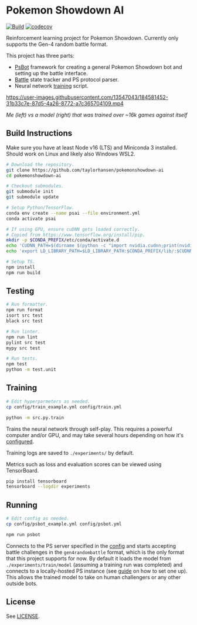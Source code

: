 # Pokemon Showdown AI

[![Build](https://github.com/taylorhansen/pokemonshowdown-ai/actions/workflows/build.yml/badge.svg)](https://github.com/taylorhansen/pokemonshowdown-ai/actions/workflows/build.yml)
[![codecov](https://codecov.io/gh/taylorhansen/pokemonshowdown-ai/branch/main/graph/badge.svg?token=qRdGD5oRzd)](https://codecov.io/gh/taylorhansen/pokemonshowdown-ai)

Reinforcement learning project for Pokemon Showdown. Currently only supports the
Gen-4 random battle format.

This project has three parts:

-   [PsBot](/src/ts/psbot) framework for creating a general Pokemon Showdown bot
    and setting up the battle interface.
-   [Battle](/src/ts/battle) state tracker and PS protocol parser.
-   Neural network [training](/src/py/train.py) script.

https://user-images.githubusercontent.com/13547043/184581452-31b33c7e-87d5-4a26-8772-a7c365704109.mp4

_Me (left) vs a model (right) that was trained over ~16k games against itself_

## Build Instructions

Make sure you have at least Node v16 (LTS) and Miniconda 3 installed. Should
work on Linux and likely also Windows WSL2.

```sh
# Download the repository.
git clone https://github.com/taylorhansen/pokemonshowdown-ai
cd pokemonshowdown-ai

# Checkout submodules.
git submodule init
git submodule update

# Setup Python/TensorFlow.
conda env create --name psai --file environment.yml
conda activate psai

# If using GPU, ensure cuDNN gets loaded correctly.
# Copied from https://www.tensorflow.org/install/pip.
mkdir -p $CONDA_PREFIX/etc/conda/activate.d
echo 'CUDNN_PATH=$(dirname $(python -c "import nvidia.cudnn;print(nvidia.cudnn.__file__)"))' >> $CONDA_PREFIX/etc/conda/activate.d/env_vars.sh
echo 'export LD_LIBRARY_PATH=$LD_LIBRARY_PATH:$CONDA_PREFIX/lib/:$CUDNN_PATH/lib' >> $CONDA_PREFIX/etc/conda/activate.d/env_vars.sh

# Setup TS.
npm install
npm run build
```

## Testing

```sh
# Run formatter.
npm run format
isort src test
black src test

# Run linter.
npm run lint
pylint src test
mypy src test

# Run tests.
npm test
python -m test.unit
```

## Training

```sh
# Edit hyperparmeters as needed.
cp config/train_example.yml config/train.yml

python -m src.py.train
```

Trains the neural network through self-play. This requires a powerful computer
and/or GPU, and may take several hours depending on how it's
[configured](/config/train_example.yml).

Training logs are saved to `./experiments/` by default.

Metrics such as loss and evaluation scores can be viewed using TensorBoard.

```sh
pip install tensorboard
tensorboard --logdir experiments
```

## Running

```sh
# Edit config as needed.
cp config/psbot_example.yml config/psbot.yml

npm run psbot
```

Connects to the PS server specified in the [config](/config/psbot_example.yml)
and starts accepting battle challenges in the `gen4randombattle` format, which
is the only format that this project supports for now. By default it loads the
model from `./experiments/train/model` (assuming a training run was completed)
and connects to a locally-hosted PS instance (see
[guide](https://github.com/smogon/pokemon-showdown/blob/master/server/README.md)
on how to set one up). This allows the trained model to take on human
challengers or any other outside bots.

## License

See [LICENSE](/LICENSE).
